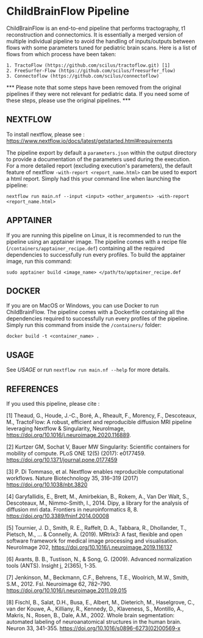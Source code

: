 ChildBrainFlow Pipeline
=======================

ChildBrainFlow is an end-to-end pipeline that performs tractography, t1 reconstruction and connectomics.
It is essentially a merged version of multiple individual pipeline to avoid the handling of inputs/outputs
between flows with some parameters tuned for pediatric brain scans. Here is a list of flows from which
process have been taken:

    1. TractoFlow (https://github.com/scilus/tractoflow.git) [1]
    2. FreeSurfer-Flow (https://github.com/scilus/freesurfer_flow)
    3. Connectoflow (https://github.com/scilus/connectoflow)

*** Please note that some steps have been removed from the original pipelines if they were not relevant for pediatric data. If you need some of these steps, please use the original pipelines. ***

NEXTFLOW
--------
To install nextflow, please see : https://www.nextflow.io/docs/latest/getstarted.html#requirements 

The pipeline export by default a `` parameters.json `` within the output directory to provide a documentation of the parameters used during the execution. For a more detailed report (excluding execution's parameters), 
the default feature of nextflow `` -with-report <report_name.html> `` can be used to export a html report. Simply had this your command line when launching the pipeline: 

`` nextflow run main.nf --input <input> <other_arguments> -with-report <report_name.html> ``

APPTAINER
---------
If you are running this pipeline on Linux, it is recommended to run the pipeline using an apptainer image. 
The pipeline comes with a recipe file (`` /containers/apptainer_recipe.def ``) containing all the required 
dependencies to successfully run every profiles. To build the apptainer image, run this command: 

`` sudo apptainer build <image_name> </path/to/apptainer_recipe.def ``

DOCKER
------
If you are on MacOS or Windows, you can use Docker to run ChildBrainFlow. The pipeline comes with
a Dockerfile containing all the dependencies required to successfully run every profiles of the pipeline. 
Simply run this command from inside the  `` /containers/ `` folder:

`` docker build -t <container_name> . ``

USAGE
-----
See _USAGE_ or run `` nextflow run main.nf --help `` for more details.

REFERENCES
----------
If you used this pipeline, please cite :

[1] Theaud, G., Houde, J.-C., Boré, A., Rheault, F., Morency, F., Descoteaux, M.,
        TractoFlow: A robust, efficient and reproducible diffusion MRI pipeline
        leveraging Nextflow & Singularity, NeuroImage,
        https://doi.org/10.1016/j.neuroimage.2020.116889.

[2] Kurtzer GM, Sochat V, Bauer MW Singularity: Scientific containers for mobility of compute. PLoS ONE 12(5)
        (2017): e0177459. https://doi.org/10.1371/journal.pone.0177459

[3] P. Di Tommaso, et al. Nextflow enables reproducible computational workflows. Nature Biotechnology 35,
        316–319 (2017) https://doi.org/10.1038/nbt.3820

[4] Garyfallidis, E., Brett, M., Amirbekian, B., Rokem, A., Van Der Walt, S., Descoteaux, M., Nimmo-Smith, I.,
        2014. Dipy, a library for the analysis of diffusion mri data. Frontiers in neuroinformatics 8, 8.
        https://doi.org/10.3389/fninf.2014.00008

[5] Tournier, J. D., Smith, R. E., Raffelt, D. A., Tabbara, R., Dhollander, T., Pietsch, M., … & Connelly, A.
        (2019). MRtrix3: A fast, flexible and open software framework for medical image processing and visualisation.
        NeuroImage 202, https://doi.org/10.1016/j.neuroimage.2019.116137

[6] Avants, B. B., Tustison, N., & Song, G. (2009). Advanced normalization tools (ANTS). Insight j, 2(365), 1-35.

[7] Jenkinson, M., Beckmann, C.F., Behrens, T.E., Woolrich, M.W., Smith, S.M., 2012. Fsl. Neuroimage 62,
        782–790. https://doi.org/10.1016/j.neuroimage.2011.09.015

[8] Fischl, B., Salat, D.H., Busa, E., Albert, M., Dieterich, M., Haselgrove, C., van der Kouwe, A., Killiany, 
        R., Kennedy, D., Klaveness, S., Montillo, A., Makris, N., Rosen, B., Dale, A.M., 2002. Whole brain 
        segmentation: automated labeling of neuroanatomical structures in the human brain. Neuron 33, 341-355.
        https://doi.org/10.1016/s0896-6273(02)00569-x
